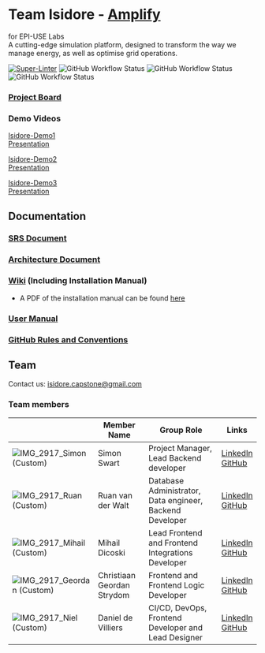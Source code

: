 # Team Isidore - [Amplify](https://www.amplify.org.za)

for EPI-USE Labs  
A cutting-edge simulation platform, designed to transform the way we manage energy, as well as optimise grid operations.

[![Super-Linter](https://github.com/COS301-SE-2024/Open-Electricity-Market/actions/workflows/linter.yml/badge.svg)](https://github.com/marketplace/actions/super-linter)
![GitHub Workflow Status](https://github.com/COS301-SE-2024/Open-Electricity-Market/actions/workflows/rust.yml/badge.svg)
![GitHub Workflow Status](https://github.com/COS301-SE-2024/Open-Electricity-Market/actions/workflows/deploy.yml/badge.svg)
![GitHub Workflow Status](https://github.com/COS301-SE-2024/Open-Electricity-Market/actions/workflows/newman.yml/badge.svg)

### [Project Board](https://github.com/orgs/COS301-SE-2024/projects/61)

### Demo Videos

[Isidore-Demo1](https://drive.google.com/file/d/1HzBVvMgayBuUu31RuoCGHCz-wTetOyO7/view?usp=drive_link)  
[Presentation](https://docs.google.com/presentation/d/14n8cinxqoJqJZMrr3GxMGwl2dicc7n-0500KkSDHj4I/edit?usp=sharing)

[Isidore-Demo2](https://drive.google.com/drive/folders/17_B3ULcrNecHhojsvWWrGIfj6PJ3XhKP?usp=sharing)  
[Presentation](https://docs.google.com/presentation/d/1aZw-H_mQlKRyQq-DzCK-zBfPBjCJ_ubs0Uo1ngD80PI/edit?usp=sharing)

[Isidore-Demo3](https://drive.google.com/file/d/1NW12CLp_ADPZXEIPng_nmORFoGj28sAd/view?usp=sharing)  
[Presentation](https://docs.google.com/presentation/d/1oWkBIHsrpzYdaUd01Gs3L3aSPUv49cW0ggDE1Mk3Jds/edit?usp=sharing)

## Documentation

### [SRS Document](https://docs.google.com/document/d/16w2L2sb7ZySCD4mMtRvPDSg7gqIOvZfyJhutkYTsVHU/edit?usp=sharing)

### [Architecture Document](https://docs.google.com/document/d/1iOWSFGFzaD9XpniBLI5MVvW14hI2wmSAqM8neAVzzKQ/edit?usp=sharing)

### [Wiki](https://github.com/COS301-SE-2024/Open-Electricity-Market/wiki) (Including Installation Manual)

- A PDF of the installation manual can be found [here](https://drive.google.com/file/d/1mUAVHsBsUE-qD9GNEbh5qQffu-iG_WHS/view?usp=drive_link)

### [User Manual](https://drive.google.com/file/d/1cwd0825UdNOTkrD7H-Fb6b-BBc5QnTlH/view?usp=sharing)

### [GitHub Rules and Conventions](https://github.com/COS301-SE-2024/Open-Electricity-Market/blob/dev/Documentation/GitHub_Rules_and_Conventions.md)

## Team

Contact us: [isidore.capstone@gmail.com](mailto:isidore.capstone@gmail.com)

### Team members

|                                                                                                               | Member Name                | Group Role                                               | Links                                                                                                                                                          |
| ------------------------------------------------------------------------------------------------------------- | -------------------------- | -------------------------------------------------------- | -------------------------------------------------------------------------------------------------------------------------------------------------------------- |
| ![IMG_2917_Simon (Custom)](https://github.com/user-attachments/assets/f78bb807-9faa-4a9c-a198-b8be08f7f929)   | Simon Swart                | Project Manager, Lead Backend developer                  | [LinkedIn](https://www.linkedin.com/in/simon-swart-71537a2b6/edit/forms/next-action/after-connect-add-position/)<br>[GitHub](https://github.com/MasterJeddy)   |
| ![IMG_2917_Ruan (Custom)](https://github.com/user-attachments/assets/fed02c30-52f9-47a8-90ae-2f9e59252464)    | Ruan van der Walt          | Database Administrator, Data engineer, Backend Developer | [LinkedIn](https://www.linkedin.com/in/ruan-van-der-walt-22a921177/)<br>[GitHub](https://github.com/RuanvanderWalt)                                            |
| ![IMG_2917_Mihail (Custom)](https://github.com/user-attachments/assets/e82d8e75-65e7-44b1-9f9b-8f9b1895480f)  | Mihail Dicoski             | Lead Frontend and Frontend Integrations Developer        | [LinkedIn](https://www.linkedin.com/in/mihail-dicoski-451760300/)<br>[GitHub](https://github.com/mihaildicoski)                                                |
| ![IMG_2917_Geordan (Custom)](https://github.com/user-attachments/assets/130d0384-0e4f-4262-a450-b8b27b9fad3c) | Christiaan Geordan Strydom | Frontend and Frontend Logic Developer                    | [LinkedIn](https://www.linkedin.com/in/christiaan-strydom-5195762ba/edit/forms/next-action/after-connect-add-position/)<br>[GitHub](https://github.com/anyx66) |
| ![IMG_2917_Niel (Custom)](https://github.com/user-attachments/assets/771ec431-3874-4e9a-9da7-d9ace3d28ba5)    | Daniel de Villiers         | CI/CD, DevOps, Frontend Developer and Lead Designer      | [LinkedIn](https://www.linkedin.com/in/daniel-de-villiers-652720286/)<br>[GitHub](https://github.com/Danieldv-s)                                               |
